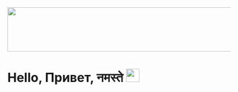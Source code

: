 <img src="https://media.giphy.com/media/8WeatsYCC54TC/giphy.gif" width="1000" height="100" />
<img src="https://komarev.com/ghpvc/?username=xonix0r&style=flat-square&color=blue" alt="" />

<h1>
  Hello, Привет, नमस्ते
  <img src="https://media.giphy.com/media/hvRJCLFzcasrR4ia7z/giphy.gif" width="30px"/>
</h1>

